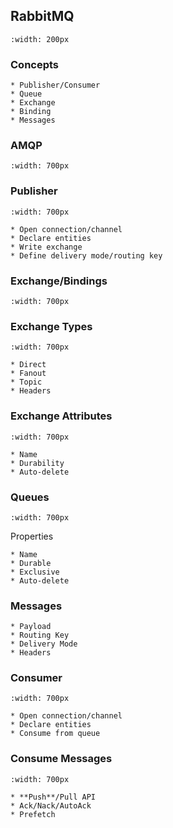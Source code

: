 ## RabbitMQ

```{image} ../img/rabbitmq.svg
:width: 200px
```

### Concepts

```{revealjs-fragments}
* Publisher/Consumer
* Queue
* Exchange
* Binding
* Messages
```

### AMQP

```{image} ../img/rabbitmq-routing.png
:width: 700px
```

### Publisher

```{image} ../img/rabbitmq-publisher.svg
:width: 700px
```
```{revealjs-fragments}
* Open connection/channel
* Declare entities
* Write exchange
* Define delivery mode/routing key
```

### Exchange/Bindings
```{image} ../img/rabbitmq-exchange.svg
:width: 700px
```

### Exchange Types
```{image} ../img/rabbitmq-exchange.svg
:width: 700px
```
[ ](../img/rabbitmq-exchange.svg)
```{revealjs-fragments}
* Direct
* Fanout
* Topic
* Headers
```

### Exchange Attributes
```{image} ../img/rabbitmq-exchange.svg
:width: 700px
```

```{revealjs-fragments}
* Name
* Durability
* Auto-delete
```

### Queues
```{image} ../img/rabbitmq-queue.svg
:width: 700px
```

Properties
```{revealjs-fragments}
* Name
* Durable
* Exclusive
* Auto-delete
```

### Messages

```{revealjs-fragments}
* Payload
* Routing Key
* Delivery Mode
* Headers
```

### Consumer
```{image} ../img/rabbitmq-consumer.svg
:width: 700px
```

```{revealjs-fragments}
* Open connection/channel
* Declare entities
* Consume from queue
```

### Consume Messages
```{image} ../img/rabbitmq-consumer.svg
:width: 700px
```

```{revealjs-fragments}
* **Push**/Pull API
* Ack/Nack/AutoAck
* Prefetch
```
